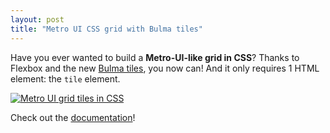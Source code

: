 ```yaml
---
layout: post
title: "Metro UI CSS grid with Bulma tiles"
---
```


Have you ever wanted to build a **Metro-UI-like grid in CSS**?
Thanks to Flexbox and the new [Bulma tiles](http://bulma.io/documentation/grid/tiles/), you now can! And it only requires 1 HTML element: the `tile` element.

[![Metro UI grid tiles in CSS](/images/blog/metro-ui-css-grid-tiles.png)](http://bulma.io/documentation/grid/tiles/)

Check out the [documentation](http://bulma.io/documentation/grid/tiles/)!
